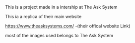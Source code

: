 This is a project made in a intership at The Ask System 

This ia a replica of their main website

https://www.theasksystems.com/ -(their offical website Link)

most of the images used belongs to The Ask System
